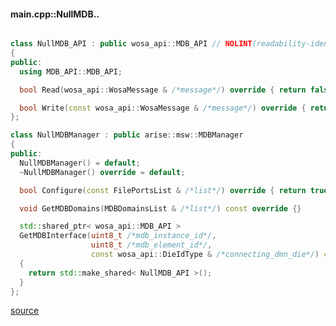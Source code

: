 #### main.cpp::NullMDB..

```cpp [85: ]

class NullMDB_API : public wosa_api::MDB_API // NOLINT(readability-identifier-naming)
{
public:
  using MDB_API::MDB_API;

  bool Read(wosa_api::WosaMessage & /*message*/) override { return false; }

  bool Write(const wosa_api::WosaMessage & /*message*/) override { return true; }
};

class NullMDBManager : public arise::msw::MDBManager
{
public:
  NullMDBManager() = default;
  ~NullMDBManager() override = default;

  bool Configure(const FilePortsList & /*list*/) override { return true; }

  void GetMDBDomains(MDBDomainsList & /*list*/) const override {}

  std::shared_ptr< wosa_api::MDB_API >
  GetMDBInterface(uint8_t /*mdb_instance_id*/,
                  uint8_t /*mdb_element_id*/,
                  const wosa_api::DieIdType & /*connecting_dmn_die*/) const override
  {
    return std::make_shared< NullMDB_API >();
  }
};

```

[source](https://gitlab.us.lmco.com/hub/incubator/mra/modules/arise-msw-wosa/-/blob/develop/src/wosa-domain-manager/examples/01-domain-manager/main.cpp?ref_type=heads#L85)
